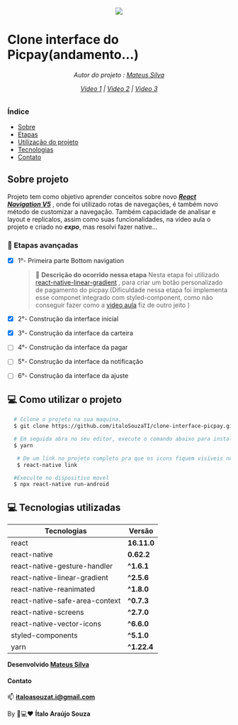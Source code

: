 <h1 align="center">
<img src="https://miro.medium.com/max/300/1*0p48XIDSTTvZbi8gCpCYog.png" />
</h1>

# Clone interface do Picpay(andamento...)

<h6 align="center">

Autor do projeto : [Mateus Silva](https://github.com/maateusilva)

[Video 1](https://www.youtube.com/watch?v=0CraBZHejKI&t=592s) | [Video 2](https://www.youtube.com/watch?v=m5w6GcEhteM&t=18s) | [Video 3](https://www.youtube.com/watch?v=fiuWVbnBIpo)

</h6>

### Índice
 - [Sobre](#-Sobre-projeto)
 - [Etapas](#-Etapas-avançadas)
 - [Utilização do projeto](#-Como-utilizar-o-projeto)
 - [Tecnologias](#-Tecnologias-utilizadas)
 - [Contato](#-Contato)

## Sobre projeto
Projeto tem como objetivo aprender conceitos sobre novo ***[React Navigation V5](https://reactnavigation.org/docs/getting-started)*** , onde foi utilizado rotas de navegações, é também novo método de customizar a navegação.
Também capacidade de analisar e layout e replicalos, assim como suas funcionalidades, na vídeo aula o projeto e criado no ***expo***, mas resolvi fazer native...

 ### 📖 Etapas avançadas
- [x] 1°- Primeira parte Bottom navigation
    > 📣 **Descrição do ocorrido nessa etapa**
    Nesta etapa foi utilizado [react-native-linear-gradient](https://github.com/react-native-community/react-native-linear-gradient) , para criar um botão personalizado de pagamento do picpay.(Dificuldade nessa etapa foi implementa esse componet integrado com styled-component, como não conseguir fazer como a [video aula](https://www.youtube.com/watch?v=0CraBZHejKI&t=534s) fiz de outro jeito )

- [x] 2°- Construção da interface inicial
- [x] 3°- Construção da interface da carteira
- [ ] 4°- Construção da interface da pagar
- [ ] 5°- Construção da interface da notificação
- [ ] 6°- Construção da interface da ajuste

## 💻 Como utilizar o projeto
```bash
  # Cclone o projeto na sua maquina. 
  $ git clone https://github.com/italoSouzaTI/clone-interface-picpay.git

  # Em seguida abra no seu editor, execute o comando abaixo para instalar as dependências do projeto.
  $ yarn

   # De um link no projeto completo pra que os icons fiquem visíveis no projeto.
   $ react-native link

  #Execulte no dispositivo movel
  $ npx react-native run-android

```

## 💻 Tecnologias utilizadas 

|Tecnologias | Versão |
|------------|--------|
|react        |**16.11.0** |
|react-native |**0.62.2** |
|react-native-gesture-handler |**^1.6.1** |
|react-native-linear-gradient     |**^2.5.6** |
|react-native-reanimated     |**^1.8.0** |
|react-native-safe-area-context     |**^0.7.3** |
|react-native-screens     |**^2.7.0** |
|react-native-vector-icons     |**^6.6.0** |
|styled-components     |**^5.1.0** |
|yarn     |**^1.22.4** |

**Desenvolvido [Mateus Silva](https://github.com/maateusilva)**

#### Contato

📫 **italoasouzat.i@gmail.com**

By 📱💻❤ **Ítalo Araújo Souza**
